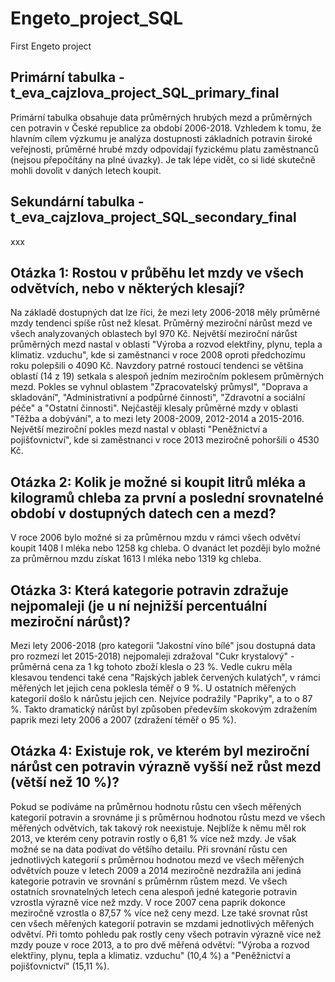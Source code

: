 # Engeto_project_SQL
First Engeto project

## Primární tabulka - t_eva_cajzlova_project_SQL_primary_final

Primární tabulka obsahuje data průměrných hrubých mezd a průměrných cen potravin v České republice za období 2006-2018.
Vzhledem k tomu, že hlavním cílem výzkumu je analýza dostupnosti základních potravin široké veřejnosti, průměrné hrubé mzdy odpovídají fyzickému platu zaměstnanců (nejsou přepočítány na plné úvazky). Je tak lépe vidět, co si lidé skutečně mohli dovolit v daných letech koupit.

## Sekundární tabulka - t_eva_cajzlova_project_SQL_secondary_final

xxx

## Otázka 1: Rostou v průběhu let mzdy ve všech odvětvích, nebo v některých klesají?

Na základě dostupných dat lze říci, že mezi lety 2006-2018 měly průměrné mzdy tendenci spíše růst než klesat. Průměrný meziroční nárůst mezd ve všech analyzovaných oblastech byl 970 Kč.
Největší meziroční nárůst průměrných mezd nastal v oblasti "Výroba a rozvod elektřiny, plynu, tepla a klimatiz. vzduchu", kde si zaměstnanci v roce 2008 oproti předchozímu roku polepšili o 4090 Kč.
Navzdory patrné rostoucí tendenci se většina oblastí (14 z 19) setkala s alespoň jedním meziročním poklesem průměrných mezd. Pokles se vyhnul oblastem "Zpracovatelský průmysl", "Doprava a skladování", "Administrativní a podpůrné činnosti", "Zdravotní a sociální péče" a "Ostatní činnosti".
Nejčastěji klesaly průměrné mzdy v oblasti "Těžba a dobývání", a to mezi lety 2008-2009, 2012-2014 a 2015-2016.
Největší meziroční pokles mezd nastal v oblasti "Peněžnictví a pojišťovnictví", kde si zaměstnanci v roce 2013 meziročně pohoršili o 4530 Kč.

## Otázka 2: Kolik je možné si koupit litrů mléka a kilogramů chleba za první a poslední srovnatelné období v dostupných datech cen a mezd?

V roce 2006 bylo možné si za průměrnou mzdu v rámci všech odvětví koupit 1408 l mléka nebo 1258 kg chleba. O dvanáct let později bylo možné za průměrnou mzdu získat 1613 l mléka nebo 1319 kg chleba.

## Otázka 3: Která kategorie potravin zdražuje nejpomaleji (je u ní nejnižší percentuální meziroční nárůst)?

Mezi lety 2006-2018 (pro kategorii "Jakostní víno bílé" jsou dostupná data pro rozmezí let 2015-2018) nejpomaleji zdražoval "Cukr krystalový" - průměrná cena za 1 kg tohoto zboží klesla o 23 %.
Vedle cukru měla klesavou tendenci také cena "Rajských jablek červených kulatých", v rámci měřených let jejich cena poklesla téměř o 9 %.
U ostatních měřených kategorií došlo k nárůstu jejich cen. Nejvíce podražily "Papriky", a to o 87 %. Takto dramatický nárůst byl způsoben především skokovým zdražením paprik mezi lety 2006 a 2007 (zdražení téměř o 95 %).

## Otázka 4: Existuje rok, ve kterém byl meziroční nárůst cen potravin výrazně vyšší než růst mezd (větší než 10 %)?

Pokud se podíváme na průměrnou hodnotu růstu cen všech měřených kategorií potravin a srovnáme ji s průměrnou hodnotou růstu mezd ve všech měřených odvětvích, tak takový rok neexistuje. Nejblíže k němu měl rok 2013, ve kterém ceny potravin rostly  o 6,81 % více než mzdy. Je však možné se na data podívat do většího detailu.
Při srovnání růstu cen jednotlivých kategorií s průměrnou hodnotou mezd ve všech měřených odvětvích pouze v letech 2009 a 2014 meziročně nezdražila ani jediná kategorie potravin ve srovnání s průměrnm růstem mezd. Ve všech ostatních srovnatelných letech cena alespoň jedné kategorie potravin vzrostla výrazně více než mzdy. V roce 2007 cena paprik dokonce meziročně vzrostla o 87,57 % více než ceny mezd.
Lze také srovnat růst cen všech měřených kategorií potravin se mzdami jednotlivých měřených odvětví. Při tomto pohledu pak rostly ceny všech potravin výrazně více než mzdy pouze v roce 2013, a to pro dvě měřená odvětví: "Výroba a rozvod elektřiny, plynu, tepla a klimatiz. vzduchu" (10,4 %) a "Peněžnictví a pojišťovnictví" (15,11 %).

